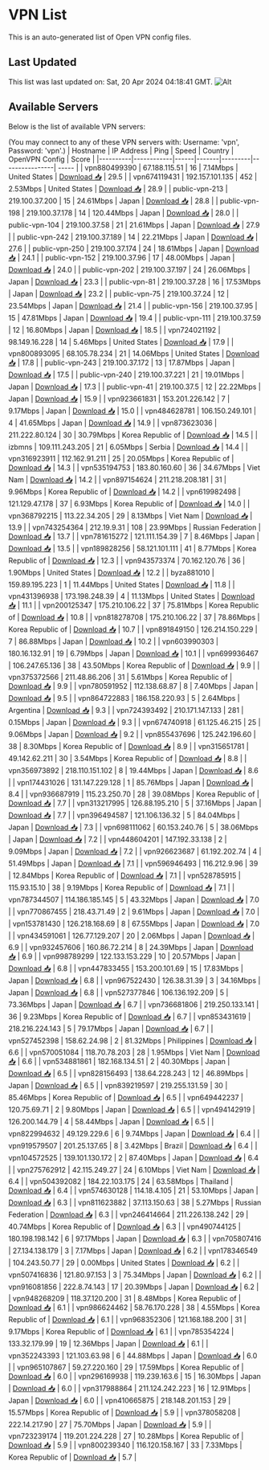 # VPN List

This is an auto-generated list of Open VPN config files.

## Last Updated

This list was last updated on: Sat, 20 Apr 2024 04:18:41 GMT.
![Alt](https://repobeats.axiom.co/api/embed/186b98318ef1479477931607c1ad7d823f12451f.svg "Repobeats analytics image")

## Available Servers

Below is the list of available VPN servers:

(You may connect to any of these VPN servers with: Username: 'vpn', Password: 'vpn'.)
| Hostname | IP Address | Ping | Speed | Country | OpenVPN Config | Score |
|----------|------------|------|-------|---------|----------------| ----- |
| vpn880499390 | 67.188.115.51 | 16 | 7.14Mbps | United States | [Download 📥](./configs/server_0_US.ovpn) | 29.5 |
| vpn674119431 | 192.157.101.135 | 452 | 2.53Mbps | United States | [Download 📥](./configs/server_1_US.ovpn) | 28.9 |
| public-vpn-213 | 219.100.37.200 | 15 | 24.61Mbps | Japan | [Download 📥](./configs/server_2_JP.ovpn) | 28.8 |
| public-vpn-198 | 219.100.37.178 | 14 | 120.44Mbps | Japan | [Download 📥](./configs/server_3_JP.ovpn) | 28.0 |
| public-vpn-104 | 219.100.37.58 | 21 | 21.61Mbps | Japan | [Download 📥](./configs/server_4_JP.ovpn) | 27.9 |
| public-vpn-242 | 219.100.37.189 | 14 | 22.21Mbps | Japan | [Download 📥](./configs/server_5_JP.ovpn) | 27.6 |
| public-vpn-250 | 219.100.37.174 | 24 | 18.61Mbps | Japan | [Download 📥](./configs/server_6_JP.ovpn) | 24.1 |
| public-vpn-152 | 219.100.37.96 | 17 | 48.00Mbps | Japan | [Download 📥](./configs/server_7_JP.ovpn) | 24.0 |
| public-vpn-202 | 219.100.37.197 | 24 | 26.06Mbps | Japan | [Download 📥](./configs/server_8_JP.ovpn) | 23.3 |
| public-vpn-81 | 219.100.37.28 | 16 | 17.53Mbps | Japan | [Download 📥](./configs/server_9_JP.ovpn) | 23.2 |
| public-vpn-75 | 219.100.37.24 | 12 | 23.54Mbps | Japan | [Download 📥](./configs/server_10_JP.ovpn) | 21.4 |
| public-vpn-156 | 219.100.37.95 | 15 | 47.81Mbps | Japan | [Download 📥](./configs/server_11_JP.ovpn) | 19.4 |
| public-vpn-111 | 219.100.37.59 | 12 | 16.80Mbps | Japan | [Download 📥](./configs/server_12_JP.ovpn) | 18.5 |
| vpn724021192 | 98.149.16.228 | 14 | 5.46Mbps | United States | [Download 📥](./configs/server_13_US.ovpn) | 17.9 |
| vpn800893095 | 68.105.78.234 | 21 | 14.06Mbps | United States | [Download 📥](./configs/server_14_US.ovpn) | 17.8 |
| public-vpn-243 | 219.100.37.172 | 13 | 17.87Mbps | Japan | [Download 📥](./configs/server_15_JP.ovpn) | 17.5 |
| public-vpn-240 | 219.100.37.221 | 21 | 19.01Mbps | Japan | [Download 📥](./configs/server_16_JP.ovpn) | 17.3 |
| public-vpn-41 | 219.100.37.5 | 12 | 22.22Mbps | Japan | [Download 📥](./configs/server_17_JP.ovpn) | 15.9 |
| vpn923661831 | 153.201.226.142 | 7 | 9.17Mbps | Japan | [Download 📥](./configs/server_18_JP.ovpn) | 15.0 |
| vpn484628781 | 106.150.249.101 | 4 | 41.65Mbps | Japan | [Download 📥](./configs/server_19_JP.ovpn) | 14.9 |
| vpn873623036 | 211.222.80.124 | 30 | 30.79Mbps | Korea Republic of | [Download 📥](./configs/server_20_KR.ovpn) | 14.5 |
| izbmns | 109.111.243.205 | 21 | 6.05Mbps | Serbia | [Download 📥](./configs/server_21_RS.ovpn) | 14.4 |
| vpn316923911 | 112.162.91.211 | 25 | 20.05Mbps | Korea Republic of | [Download 📥](./configs/server_22_KR.ovpn) | 14.3 |
| vpn535194753 | 183.80.160.60 | 36 | 34.67Mbps | Viet Nam | [Download 📥](./configs/server_23_VN.ovpn) | 14.2 |
| vpn897154624 | 211.218.208.181 | 31 | 9.96Mbps | Korea Republic of | [Download 📥](./configs/server_24_KR.ovpn) | 14.2 |
| vpn619982498 | 121.129.47.178 | 37 | 6.93Mbps | Korea Republic of | [Download 📥](./configs/server_25_KR.ovpn) | 14.0 |
| vpn368792215 | 113.22.34.205 | 29 | 8.13Mbps | Viet Nam | [Download 📥](./configs/server_26_VN.ovpn) | 13.9 |
| vpn743254364 | 212.19.9.31 | 108 | 23.99Mbps | Russian Federation | [Download 📥](./configs/server_27_RU.ovpn) | 13.7 |
| vpn781615272 | 121.111.154.39 | 7 | 8.46Mbps | Japan | [Download 📥](./configs/server_28_JP.ovpn) | 13.5 |
| vpn189828256 | 58.121.101.111 | 41 | 8.77Mbps | Korea Republic of | [Download 📥](./configs/server_29_KR.ovpn) | 12.3 |
| vpn943573374 | 70.162.120.76 | 36 | 1.90Mbps | United States | [Download 📥](./configs/server_30_US.ovpn) | 12.2 |
| byza881010 | 159.89.195.223 | 1 | 11.44Mbps | United States | [Download 📥](./configs/server_31_US.ovpn) | 11.8 |
| vpn431396938 | 173.198.248.39 | 4 | 11.13Mbps | United States | [Download 📥](./configs/server_32_US.ovpn) | 11.1 |
| vpn200125347 | 175.210.106.22 | 37 | 75.81Mbps | Korea Republic of | [Download 📥](./configs/server_33_KR.ovpn) | 10.8 |
| vpn818278708 | 175.210.106.22 | 37 | 78.86Mbps | Korea Republic of | [Download 📥](./configs/server_34_KR.ovpn) | 10.7 |
| vpn891849150 | 126.214.150.229 | 7 | 86.88Mbps | Japan | [Download 📥](./configs/server_35_JP.ovpn) | 10.2 |
| vpn603990303 | 180.16.132.91 | 19 | 6.79Mbps | Japan | [Download 📥](./configs/server_36_JP.ovpn) | 10.1 |
| vpn699936467 | 106.247.65.136 | 38 | 43.50Mbps | Korea Republic of | [Download 📥](./configs/server_37_KR.ovpn) | 9.9 |
| vpn375372566 | 211.48.86.206 | 31 | 5.61Mbps | Korea Republic of | [Download 📥](./configs/server_38_KR.ovpn) | 9.9 |
| vpn780591952 | 112.138.68.87 | 8 | 7.40Mbps | Japan | [Download 📥](./configs/server_39_JP.ovpn) | 9.5 |
| vpn864722883 | 186.158.220.93 | 5 | 2.64Mbps | Argentina | [Download 📥](./configs/server_40_AR.ovpn) | 9.3 |
| vpn724393492 | 210.171.147.133 | 281 | 0.15Mbps | Japan | [Download 📥](./configs/server_41_JP.ovpn) | 9.3 |
| vpn674740918 | 61.125.46.215 | 25 | 9.06Mbps | Japan | [Download 📥](./configs/server_42_JP.ovpn) | 9.2 |
| vpn855437696 | 125.242.196.60 | 38 | 8.30Mbps | Korea Republic of | [Download 📥](./configs/server_43_KR.ovpn) | 8.9 |
| vpn315651781 | 49.142.62.211 | 30 | 3.54Mbps | Korea Republic of | [Download 📥](./configs/server_44_KR.ovpn) | 8.8 |
| vpn356973892 | 218.110.151.102 | 8 | 19.44Mbps | Japan | [Download 📥](./configs/server_45_JP.ovpn) | 8.6 |
| vpn174431026 | 131.147.229.128 | 1 | 85.76Mbps | Japan | [Download 📥](./configs/server_46_JP.ovpn) | 8.4 |
| vpn936687919 | 115.23.250.70 | 28 | 39.08Mbps | Korea Republic of | [Download 📥](./configs/server_47_KR.ovpn) | 7.7 |
| vpn313217995 | 126.88.195.210 | 5 | 37.16Mbps | Japan | [Download 📥](./configs/server_48_JP.ovpn) | 7.7 |
| vpn396494587 | 121.106.136.32 | 5 | 84.04Mbps | Japan | [Download 📥](./configs/server_49_JP.ovpn) | 7.3 |
| vpn698111062 | 60.153.240.76 | 5 | 38.06Mbps | Japan | [Download 📥](./configs/server_50_JP.ovpn) | 7.2 |
| vpn448604201 | 147.192.33.138 | 2 | 9.09Mbps | Japan | [Download 📥](./configs/server_51_JP.ovpn) | 7.2 |
| vpn926623687 | 61.192.202.74 | 4 | 51.49Mbps | Japan | [Download 📥](./configs/server_52_JP.ovpn) | 7.1 |
| vpn596946493 | 116.212.9.96 | 39 | 12.84Mbps | Korea Republic of | [Download 📥](./configs/server_53_KR.ovpn) | 7.1 |
| vpn528785915 | 115.93.15.10 | 38 | 9.19Mbps | Korea Republic of | [Download 📥](./configs/server_54_KR.ovpn) | 7.1 |
| vpn787344507 | 114.186.185.145 | 5 | 43.32Mbps | Japan | [Download 📥](./configs/server_55_JP.ovpn) | 7.0 |
| vpn770867455 | 218.43.71.49 | 2 | 9.61Mbps | Japan | [Download 📥](./configs/server_56_JP.ovpn) | 7.0 |
| vpn153781430 | 126.218.168.69 | 8 | 67.55Mbps | Japan | [Download 📥](./configs/server_57_JP.ovpn) | 7.0 |
| vpn434591061 | 126.77.129.207 | 20 | 2.06Mbps | Japan | [Download 📥](./configs/server_58_JP.ovpn) | 6.9 |
| vpn932457606 | 160.86.72.214 | 8 | 24.39Mbps | Japan | [Download 📥](./configs/server_59_JP.ovpn) | 6.9 |
| vpn998789299 | 122.133.153.229 | 10 | 20.57Mbps | Japan | [Download 📥](./configs/server_60_JP.ovpn) | 6.8 |
| vpn447833455 | 153.200.101.69 | 15 | 17.83Mbps | Japan | [Download 📥](./configs/server_61_JP.ovpn) | 6.8 |
| vpn967522430 | 126.38.31.39 | 3 | 34.16Mbps | Japan | [Download 📥](./configs/server_62_JP.ovpn) | 6.8 |
| vpn527377846 | 106.136.192.209 | 5 | 73.36Mbps | Japan | [Download 📥](./configs/server_63_JP.ovpn) | 6.7 |
| vpn736681806 | 219.250.133.141 | 36 | 9.23Mbps | Korea Republic of | [Download 📥](./configs/server_64_KR.ovpn) | 6.7 |
| vpn853431619 | 218.216.224.143 | 5 | 79.17Mbps | Japan | [Download 📥](./configs/server_65_JP.ovpn) | 6.7 |
| vpn527452398 | 158.62.24.98 | 2 | 81.32Mbps | Philippines | [Download 📥](./configs/server_66_PH.ovpn) | 6.6 |
| vpn570051084 | 118.70.78.203 | 28 | 1.95Mbps | Viet Nam | [Download 📥](./configs/server_67_VN.ovpn) | 6.6 |
| vpn534881861 | 182.168.134.51 | 2 | 40.30Mbps | Japan | [Download 📥](./configs/server_68_JP.ovpn) | 6.5 |
| vpn828156493 | 138.64.228.243 | 12 | 46.89Mbps | Japan | [Download 📥](./configs/server_69_JP.ovpn) | 6.5 |
| vpn839219597 | 219.255.131.59 | 30 | 85.46Mbps | Korea Republic of | [Download 📥](./configs/server_70_KR.ovpn) | 6.5 |
| vpn649442237 | 120.75.69.71 | 2 | 9.80Mbps | Japan | [Download 📥](./configs/server_71_JP.ovpn) | 6.5 |
| vpn494142919 | 126.200.144.79 | 4 | 58.44Mbps | Japan | [Download 📥](./configs/server_72_JP.ovpn) | 6.5 |
| vpn822994632 | 49.129.229.6 | 6 | 9.74Mbps | Japan | [Download 📥](./configs/server_73_JP.ovpn) | 6.4 |
| vpn919579507 | 201.25.137.65 | 8 | 3.42Mbps | Brazil | [Download 📥](./configs/server_74_BR.ovpn) | 6.4 |
| vpn104572525 | 139.101.130.172 | 2 | 87.40Mbps | Japan | [Download 📥](./configs/server_75_JP.ovpn) | 6.4 |
| vpn275762912 | 42.115.249.27 | 24 | 6.10Mbps | Viet Nam | [Download 📥](./configs/server_76_VN.ovpn) | 6.4 |
| vpn504392082 | 184.22.103.175 | 24 | 63.58Mbps | Thailand | [Download 📥](./configs/server_77_TH.ovpn) | 6.4 |
| vpn574630128 | 114.18.4.105 | 21 | 53.10Mbps | Japan | [Download 📥](./configs/server_78_JP.ovpn) | 6.3 |
| vpn811623882 | 37.113.150.63 | 38 | 5.27Mbps | Russian Federation | [Download 📥](./configs/server_79_RU.ovpn) | 6.3 |
| vpn246414664 | 211.226.138.242 | 29 | 40.74Mbps | Korea Republic of | [Download 📥](./configs/server_80_KR.ovpn) | 6.3 |
| vpn490744125 | 180.198.198.142 | 6 | 97.17Mbps | Japan | [Download 📥](./configs/server_81_JP.ovpn) | 6.3 |
| vpn705807416 | 27.134.138.179 | 3 | 7.17Mbps | Japan | [Download 📥](./configs/server_82_JP.ovpn) | 6.2 |
| vpn178346549 | 104.243.50.77 | 29 | 0.00Mbps | United States | [Download 📥](./configs/server_83_US.ovpn) | 6.2 |
| vpn507416836 | 121.80.97.153 | 3 | 75.34Mbps | Japan | [Download 📥](./configs/server_84_JP.ovpn) | 6.2 |
| vpn916081856 | 222.8.74.143 | 17 | 20.39Mbps | Japan | [Download 📥](./configs/server_85_JP.ovpn) | 6.2 |
| vpn948268209 | 118.37.120.200 | 31 | 8.48Mbps | Korea Republic of | [Download 📥](./configs/server_86_KR.ovpn) | 6.1 |
| vpn986624462 | 58.76.170.228 | 38 | 4.55Mbps | Korea Republic of | [Download 📥](./configs/server_87_KR.ovpn) | 6.1 |
| vpn968352306 | 121.168.188.200 | 31 | 9.17Mbps | Korea Republic of | [Download 📥](./configs/server_88_KR.ovpn) | 6.1 |
| vpn785354224 | 133.32.179.99 | 19 | 12.36Mbps | Japan | [Download 📥](./configs/server_89_JP.ovpn) | 6.1 |
| vpn352243393 | 121.103.63.98 | 6 | 44.88Mbps | Japan | [Download 📥](./configs/server_90_JP.ovpn) | 6.0 |
| vpn965107867 | 59.27.220.160 | 29 | 17.59Mbps | Korea Republic of | [Download 📥](./configs/server_91_KR.ovpn) | 6.0 |
| vpn296169938 | 119.239.163.6 | 15 | 16.30Mbps | Japan | [Download 📥](./configs/server_92_JP.ovpn) | 6.0 |
| vpn317988864 | 211.124.242.223 | 16 | 12.91Mbps | Japan | [Download 📥](./configs/server_93_JP.ovpn) | 6.0 |
| vpn410665875 | 218.148.201.153 | 29 | 15.57Mbps | Korea Republic of | [Download 📥](./configs/server_94_KR.ovpn) | 5.9 |
| vpn378058208 | 222.14.217.90 | 27 | 75.70Mbps | Japan | [Download 📥](./configs/server_95_JP.ovpn) | 5.9 |
| vpn723239174 | 119.201.224.228 | 27 | 10.28Mbps | Korea Republic of | [Download 📥](./configs/server_96_KR.ovpn) | 5.9 |
| vpn800239340 | 116.120.158.167 | 33 | 7.33Mbps | Korea Republic of | [Download 📥](./configs/server_97_KR.ovpn) | 5.7 |
